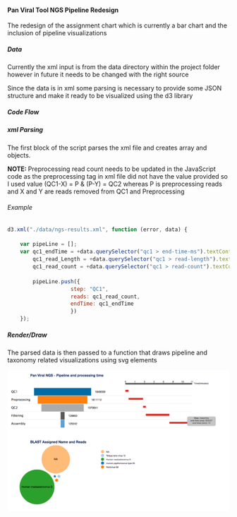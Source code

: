 #### Pan Viral Tool NGS Pipeline Redesign

The redesign of the assignment chart which is currently a bar chart and the inclusion of pipeline visualizations

##### Data

Currently the xml input is from the data directory within the project folder however in future it needs to be changed with the right source
<p> Since the data is in xml some parsing is necessary to provide some JSON structure and make it ready to be visualized using the d3 library

##### Code Flow

#####  xml Parsing

The first block of the script parses the xml file and creates array and objects.

<b> NOTE: </b>Preprocessing read count needs to be updated in the JavaScript code as the preprocessing tag in xml file did not have the value provided so I used value (QC1-X) = P & (P-Y) = QC2  whereas P is preprocessing reads and X and Y are reads removed from QC1 and Preprocessing

###### Example
```javascript
d3.xml("./data/ngs-results.xml", function (error, data) {

    var pipeLine = [];
    var qc1_endTime = +data.querySelector("qc1 > end-time-ms").textContent,
        qc1_read_Length = +data.querySelector("qc1 > read-length").textContent,
        qc1_read_count = +data.querySelector("qc1 > read-count").textContent

        pipeLine.push({
                    step: "QC1",
                    reads: qc1_read_count,
                    endTime: qc1_endTime
                    })
    });
```

##### Render/Draw

The parsed data is then passed to a function that draws pipeline and taxonomy related visualizations using svg elements

<img src="assets/pipeline_v1.png"></img>